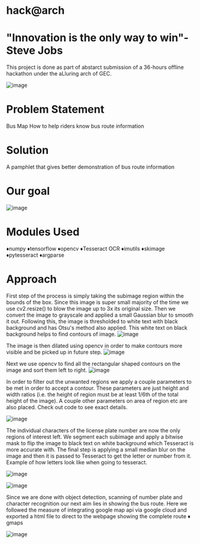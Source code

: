# hack@arch

# "Innovation is the only way to win"- Steve Jobs
This project is done as part of abstarct submission of a 36-hours offline hackathon under the aLluring arch of GEC.

![image](https://user-images.githubusercontent.com/92539781/175336796-847088f7-1ba6-45c9-9b5a-8d123b9e7820.png)


# Problem Statement
Bus Map How to help riders know bus route information



# Solution
A pamphlet that gives better demonstration of bus route information



# Our goal
![image](https://user-images.githubusercontent.com/92539781/175337271-c1fb49a4-aaaf-47a7-89d7-23bcd7136a94.png)


# Modules Used
♦numpy
♦tensorflow
♦opencv
♦Tesseract OCR
♦imutils
♦skimage
♦pytesseract
♦argparse


# Approach
First step of the process is simply taking the subimage region within the bounds of the box. Since this image is super small 
majority of the time we use cv2.resize() to blow the image up to 3x its original size. Then we convert the image to grayscale
and applied a small Gaussian blur to smooth it out. Following this, the image is thresholded to white text with black background 
and has Otsu's method also applied. This white text on black background helps to find contours of image.
![image](https://user-images.githubusercontent.com/92539781/175347998-abe38586-35b9-46fa-b179-fe0ac01e1bc7.png)

The image is then dilated using opencv in order to make contours more visible and be picked up in future step.
![image](https://user-images.githubusercontent.com/92539781/175348083-55a2c042-0543-4cec-95fe-fe19cef2b4f3.png)

Next we use opencv to find all the rectangular shaped contours on the image and sort them left to right.
![image](https://user-images.githubusercontent.com/92539781/174951625-36ea8084-8229-4bca-8ac9-09ba8a7a362e.png)

In order to filter out the unwanted regions we apply a couple parameters to be met in order to accept a contour. 
These parameters are just height and width ratios (i.e. the height of region must be at least 1/6th of the total height of the image).
A couple other parameters on area of region etc are also placed. Check out code to see exact details.

![image](https://user-images.githubusercontent.com/92539781/174951593-c07e8357-82ee-4a23-a22a-46ddae695381.png)

The individual characters of the license plate number are now the only regions of interest left. We segment each subimage and apply 
a bitwise mask to flip the image to black text on white background which Tesseract is more accurate with. The final step is applying 
a small median blur on the image and then it is passed to Tesseract to get the letter or number from it. Example of how letters look 
like when going to tesseract.

![image](https://user-images.githubusercontent.com/92539781/174951554-206eb0d0-0e66-4cce-9cbc-379affaef56e.png)


![image](https://user-images.githubusercontent.com/92539781/175355560-a9227be7-3c3b-405c-9e57-5553ef1ff1b6.png)




Since we are done with object detection, scanning of number plate and character recognition our next aim lies in showing the bus route.
Here we followed the measure of integrating google map api via google cloud and exported a html file to direct to the webpage showing
the complete route
♦ gmaps

![image](https://user-images.githubusercontent.com/92539781/175354195-cf5e3123-390b-46e8-9ad5-13f300d316ae.png)

